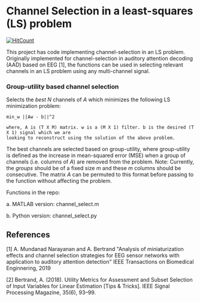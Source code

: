 # Channel Selection in a least-squares (LS) problem 

[![HitCount](http://hits.dwyl.com/mabhijithn/channelselect.svg)](http://hits.dwyl.com/mabhijithn/channelselect)

This project has code implementing channel-selection in an LS problem. Originally implemented for channel-selection in auditory attention decoding (AAD) based on EEG [1], the functions can be used in selecting relevant channels in an LS problem using any multi-channel signal.


### Group-utility based channel selection 

Selects the _best N_ channels of _A_ which minimizes the following LS minimization problem:

	min_w ||Aw - b||^2
	
	where, A is (T X M) matrix. w is a (M X 1) filter. b is the desired (T X 1) signal which we are
	looking to reconstruct using the solution of the above problem.
	
The best channels are selected based on group-utility, where group-utility is defined as the increase in mean-squared error (MSE) when a group of channels (i.e. columns of _A_) are removed from the problem. 
Note: Currently, the _groups_ should be of a fixed size _m_ and these _m_ columns should be consecutive. The matrix _A_ can be permuted to this format before passing to the function without affecting the problem.

Functions in the repo:

a. MATLAB version: channel_select.m

b. Python version: channel_select.py

	


## References
[1] A. Mundanad Narayanan and A. Bertrand "Analysis of miniaturization effects and channel selection strategies for EEG sensor networks with application to auditory attention detection" IEEE Transactions on Biomedical Enginnering, 2019

[2] Bertrand, A. (2018). Utility Metrics for Assessment and Subset Selection of Input Variables for Linear Estimation [Tips & Tricks]. IEEE Signal Processing Magazine, 35(6), 93–99.
